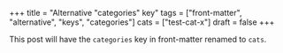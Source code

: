 +++
title = "Alternative \"categories\" key"
tags = ["front-matter", "alternative", "keys", "categories"]
cats = ["test-cat-x"]
draft = false
+++

This post will have the `categories` key in front-matter renamed to
`cats`.
